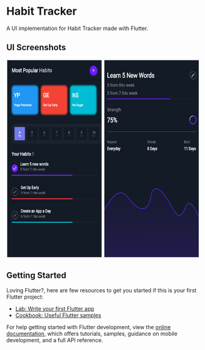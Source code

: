 # Habit Tracker

A UI implementation for Habit Tracker made with Flutter.

## UI Screenshots
<img width="250" height="520" src="lib/screenshots/habittracker1.png" >
<img width="250" height="520" src="lib/screenshots/habittracker2.png" >


## Getting Started

Loving Flutter?, here are few resources to get you started if this is your first Flutter project:

- [Lab: Write your first Flutter app](https://docs.flutter.dev/get-started/codelab)
- [Cookbook: Useful Flutter samples](https://docs.flutter.dev/cookbook)

For help getting started with Flutter development, view the
[online documentation](https://docs.flutter.dev/), which offers tutorials,
samples, guidance on mobile development, and a full API reference.
